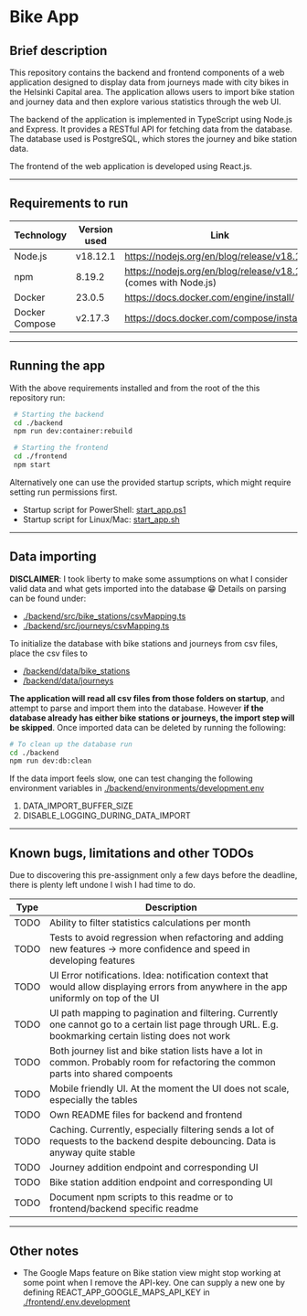 # Bike App

## Brief description

This repository contains the backend and frontend components of a web application designed to display data from journeys made with city bikes in the Helsinki Capital area. The application allows users to import bike station and journey data and then explore various statistics through the web UI.

The backend of the application is implemented in TypeScript using Node.js and Express. It provides a RESTful API for fetching data from the database. The database used is PostgreSQL, which stores the journey and bike station data.

The frontend of the web application is developed using React.js.

---

## Requirements to run

| Technology     | Version used | Link                                                             |
| -------------- | ------------ | ---------------------------------------------------------------- |
| Node.js        | v18.12.1     | https://nodejs.org/en/blog/release/v18.12.0                      |
| npm            | 8.19.2       | https://nodejs.org/en/blog/release/v18.12.0 (comes with Node.js) |
| Docker         | 23.0.5       | https://docs.docker.com/engine/install/                          |
| Docker Compose | v2.17.3      | https://docs.docker.com/compose/install/                         |

---

## Running the app

With the above requirements installed and from the root of the this repository run:

```bash
 # Starting the backend
 cd ./backend
 npm run dev:container:rebuild
```

```bash
 # Starting the frontend
 cd ./frontend
 npm start
```

Alternatively one can use the provided startup scripts, which might require setting run permissions first.

- Startup script for PowerShell: [start_app.ps1](./start_app.ps1)
- Startup script for Linux/Mac: [start_app.sh](./start_app.sh)

---

## Data importing

**DISCLAIMER**: I took liberty to make some assumptions on what I consider valid data and what gets imported into the database :grin:
Details on parsing can be found under:

- [./backend/src/bike_stations/csvMapping.ts](./backend/src/bike_stations/csvMapping.ts)
- [./backend/src/journeys/csvMapping.ts](./backend/src/journeys/csvMapping.ts)

To initialize the database with bike stations and journeys from csv files, place the csv files to

- [/backend/data/bike_stations](/backend/data/bike_stations)
- [/backend/data/journeys](/backend/data/journeys)

**The application will read all csv files from those folders on startup**, and attempt to parse and import them into the database. However **if the database already has either bike stations or journeys, the import step will be skipped**. Once imported data can be deleted by running the following:

```bash
# To clean up the database run
cd ./backend
npm run dev:db:clean
```

If the data import feels slow, one can test changing the following environment variables in [./backend/environments/development.env](./backend/environments/development.env)

1. DATA_IMPORT_BUFFER_SIZE
2. DISABLE_LOGGING_DURING_DATA_IMPORT

---

## Known bugs, limitations and other TODOs

Due to discovering this pre-assignment only a few days before the deadline, there is plenty left undone I wish I had time to do.

| Type | Description                                                                                                                                             |
| ---- | ------------------------------------------------------------------------------------------------------------------------------------------------------- |
| TODO | Ability to filter statistics calculations per month                                                                                                     |
| TODO | Tests to avoid regression when refactoring and adding new features &rarr; more confidence and speed in developing features                              |
| TODO | UI Error notifications. Idea: notification context that would allow displaying errors from anywhere in the app uniformly on top of the UI               |
| TODO | UI path mapping to pagination and filtering. Currently one cannot go to a certain list page through URL. E.g. bookmarking certain listing does not work |
| TODO | Both journey list and bike station lists have a lot in common. Probably room for refactoring the common parts into shared compoents                     |
| TODO | Mobile friendly UI. At the moment the UI does not scale, especially the tables                                                                          |
| TODO | Own README files for backend and frontend                                                                                                               |
| TODO | Caching. Currently, especially filtering sends a lot of requests to the backend despite debouncing. Data is anyway quite stable                         |
| TODO | Journey addition endpoint and corresponding UI                                                                                                          |
| TODO | Bike station addition endpoint and corresponding UI                                                                                                     |
| TODO | Document npm scripts to this readme or to frontend/backend specific readme                                                                              |

---

## Other notes

- The Google Maps feature on Bike station view might stop working at some point when I remove the API-key. One can supply a new one by defining REACT_APP_GOOGLE_MAPS_API_KEY in [./frontend/.env.development](./frontend/.env.development)
